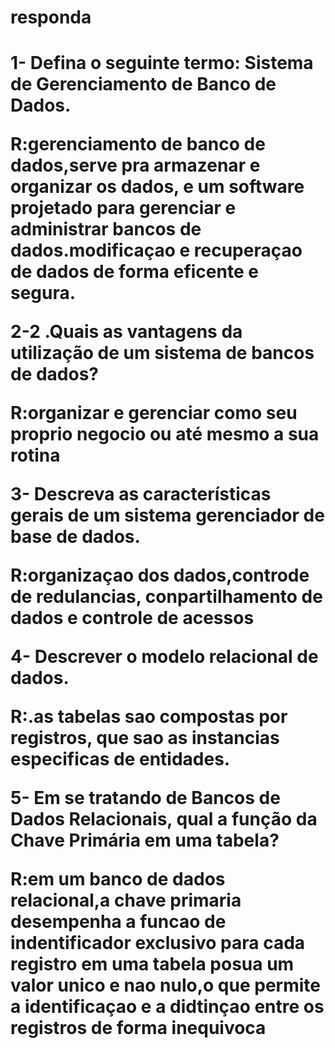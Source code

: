 <h1>responda<h1>

<p>1- Defina o seguinte termo: Sistema de Gerenciamento de Banco de Dados.<P>

<p>R:gerenciamento de banco de dados,serve pra armazenar e organizar os dados, e um software projetado para gerenciar e administrar bancos de dados.modificaçao e recuperaçao de dados de forma  eficente e segura.  <p>

<p>2-2 .Quais as vantagens da utilização de um sistema de bancos de dados?<p>

<p>R:organizar e gerenciar como seu proprio negocio ou até mesmo a sua rotina   <p>

<p>3- Descreva as características gerais de um sistema gerenciador de base de dados.<p>

<p>R:organizaçao  dos dados,controde de redulancias, conpartilhamento de dados e controle de acessos    <p>

<P>4- Descrever o modelo relacional de dados.<P>

<p>R:.as tabelas sao compostas por registros, que sao as instancias especificas de entidades.
   <p>

<p>5- Em se tratando de Bancos de Dados Relacionais, qual a função da Chave Primária em uma tabela?<p>


<p>R:em um banco de dados relacional,a chave primaria  desempenha a funcao de indentificador exclusivo para cada registro em uma tabela posua um valor   unico e nao nulo,o que permite a identificaçao e a didtinçao entre os registros de forma  inequivoca    <p>